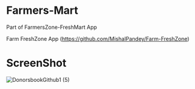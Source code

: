 # Farmers-Mart
Part of FarmersZone-FreshMart App

Farm FreshZone App (https://github.com/MishalPandey/Farm-FreshZone)

 
# ScreenShot 
![DonorsbookGithub1 (5)](https://github.com/MishalPandey/Farmers-Mart/assets/91657594/9161188c-8808-4ca6-ba87-2e6d9ea7e408)

